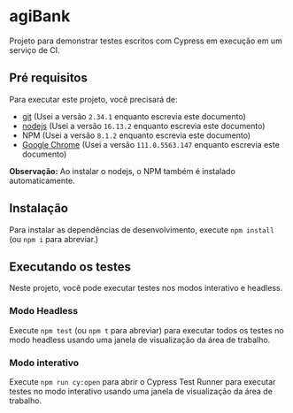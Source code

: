 # agiBank
Projeto para demonstrar testes escritos com Cypress em execução em um serviço de CI.

## Pré requisitos
Para executar este projeto, você precisará de:

- [git](https://git-scm.com/downloads) (Usei a versão `2.34.1` enquanto escrevia este documento)
- [nodejs](https://nodejs.org/en/) (Usei a versão `16.13.2` enquanto escrevia este documento)
- NPM (Usei a versão `8.1.2` enquanto escrevia este documento)
- [Google Chrome](https://www.google.com/intl/en_us/chrome/) (Usei a versão `111.0.5563.147` enquanto escrevia este documento)

**Observação:** Ao instalar o nodejs, o NPM também é instalado automaticamente.

## Instalação

Para instalar as dependências de desenvolvimento, execute `npm install` (ou `npm i` para abreviar.)

## Executando os testes
Neste projeto, você pode executar testes nos modos interativo e headless.

### Modo Headless
Execute `npm test` (ou `npm t` para abreviar) para executar todos os testes no modo headless usando uma janela de visualização da área de trabalho.

### Modo interativo
Execute `npm run cy:open` para abrir o Cypress Test Runner para executar testes no modo interativo usando uma janela de visualização da área de trabalho.

